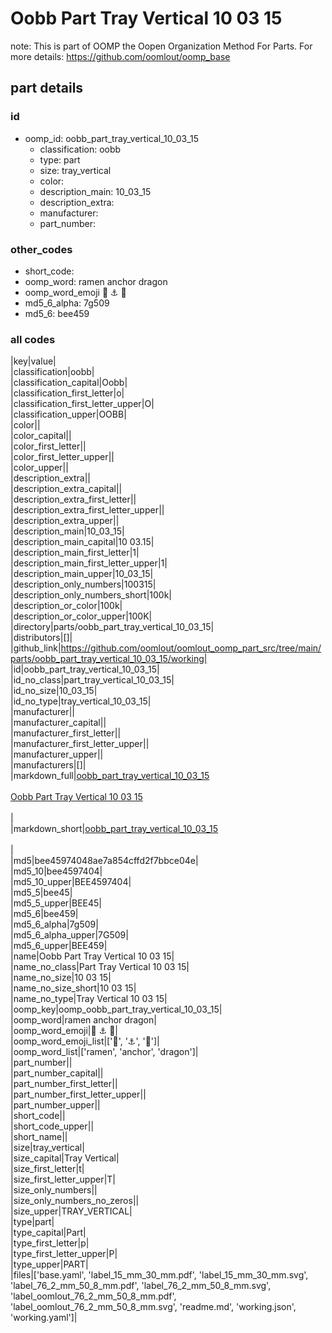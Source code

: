 # Oobb Part Tray Vertical 10 03 15  

note: This is part of OOMP the Oopen Organization Method For Parts. For more details: https://github.com/oomlout/oomp_base

##  part details





### id
* oomp_id: oobb_part_tray_vertical_10_03_15
  * classification: oobb
  * type: part
  * size: tray_vertical
  * color: 
  * description_main: 10_03_15
  * description_extra: 
  * manufacturer: 
  * part_number: 

### other_codes
* short_code: 
* oomp_word: ramen anchor dragon
* oomp_word_emoji :ramen: :anchor: :dragon:
* md5_6_alpha: 7g509
* md5_6: bee459

### all codes 
|key|value|  
|classification|oobb|  
|classification_capital|Oobb|  
|classification_first_letter|o|  
|classification_first_letter_upper|O|  
|classification_upper|OOBB|  
|color||  
|color_capital||  
|color_first_letter||  
|color_first_letter_upper||  
|color_upper||  
|description_extra||  
|description_extra_capital||  
|description_extra_first_letter||  
|description_extra_first_letter_upper||  
|description_extra_upper||  
|description_main|10_03_15|  
|description_main_capital|10 03.15|  
|description_main_first_letter|1|  
|description_main_first_letter_upper|1|  
|description_main_upper|10_03_15|  
|description_only_numbers|100315|  
|description_only_numbers_short|100k|  
|description_or_color|100k|  
|description_or_color_upper|100K|  
|directory|parts/oobb_part_tray_vertical_10_03_15|  
|distributors|[]|  
|github_link|https://github.com/oomlout/oomlout_oomp_part_src/tree/main/parts/oobb_part_tray_vertical_10_03_15/working|  
|id|oobb_part_tray_vertical_10_03_15|  
|id_no_class|part_tray_vertical_10_03_15|  
|id_no_size|10_03_15|  
|id_no_type|tray_vertical_10_03_15|  
|manufacturer||  
|manufacturer_capital||  
|manufacturer_first_letter||  
|manufacturer_first_letter_upper||  
|manufacturer_upper||  
|manufacturers|[]|  
|markdown_full|[oobb_part_tray_vertical_10_03_15](https://github.com/oomlout/oomlout_oomp_part_src/tree/main/parts/oobb_part_tray_vertical_10_03_15/working)<br>[](https://github.com/oomlout/oomlout_oomp_part_src/tree/main/parts/oobb_part_tray_vertical_10_03_15/working)<br>[Oobb Part Tray Vertical 10 03 15](https://github.com/oomlout/oomlout_oomp_part_src/tree/main/parts/oobb_part_tray_vertical_10_03_15/working)<br><br>|  
|markdown_short|[oobb_part_tray_vertical_10_03_15](https://github.com/oomlout/oomlout_oomp_part_src/tree/main/parts/oobb_part_tray_vertical_10_03_15/working)<br><br>|  
|md5|bee45974048ae7a854cffd2f7bbce04e|  
|md5_10|bee4597404|  
|md5_10_upper|BEE4597404|  
|md5_5|bee45|  
|md5_5_upper|BEE45|  
|md5_6|bee459|  
|md5_6_alpha|7g509|  
|md5_6_alpha_upper|7G509|  
|md5_6_upper|BEE459|  
|name|Oobb Part Tray Vertical 10 03 15|  
|name_no_class|Part Tray Vertical 10 03 15|  
|name_no_size|10 03 15|  
|name_no_size_short|10 03 15|  
|name_no_type|Tray Vertical 10 03 15|  
|oomp_key|oomp_oobb_part_tray_vertical_10_03_15|  
|oomp_word|ramen anchor dragon|  
|oomp_word_emoji|:ramen: :anchor: :dragon:|  
|oomp_word_emoji_list|[':ramen:', ':anchor:', ':dragon:']|  
|oomp_word_list|['ramen', 'anchor', 'dragon']|  
|part_number||  
|part_number_capital||  
|part_number_first_letter||  
|part_number_first_letter_upper||  
|part_number_upper||  
|short_code||  
|short_code_upper||  
|short_name||  
|size|tray_vertical|  
|size_capital|Tray Vertical|  
|size_first_letter|t|  
|size_first_letter_upper|T|  
|size_only_numbers||  
|size_only_numbers_no_zeros||  
|size_upper|TRAY_VERTICAL|  
|type|part|  
|type_capital|Part|  
|type_first_letter|p|  
|type_first_letter_upper|P|  
|type_upper|PART|  
|files|['base.yaml', 'label_15_mm_30_mm.pdf', 'label_15_mm_30_mm.svg', 'label_76_2_mm_50_8_mm.pdf', 'label_76_2_mm_50_8_mm.svg', 'label_oomlout_76_2_mm_50_8_mm.pdf', 'label_oomlout_76_2_mm_50_8_mm.svg', 'readme.md', 'working.json', 'working.yaml']|  
